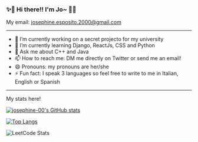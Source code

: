 ### ✨👋  Hi there!! I'm Jo~  👋✨ 

My email: josephine.esposito.2000@gmail.com

---

- 🔭 I’m currently working on a secret projecto for my university
- 🌱 I’m currently learning Django, ReactJs, CSS and Python
- 💬 Ask me about C++ and Java
- 📫 How to reach me: DM me directly on Twitter or send me an email!
- 😄 Pronouns: my pronouns are her/she
- ⚡ Fun fact: I speak 3 languages so feel free to write to me in Italian, English or Spanish

---
My stats here!

[![josephine-00's GitHub stats](https://github-readme-stats.vercel.app/api?username=josephine-00&show_icons=true&theme=solarized-light)](https://github.com/josephine-00/github-readme-stats)

[![Top Langs](https://github-readme-stats.vercel.app/api/top-langs/?username=josephine-00&layout=compact&show_icons=true&theme=solarized-light)](https://github.com/josephine-00/github-readme-stats)


![LeetCode Stats](https://leetcode.card.workers.dev/josephine-00?theme=forest&font=baloo&extension=null)
